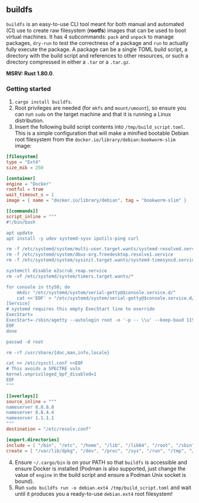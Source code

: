 ## buildfs

`buildfs` is an easy-to-use CLI tool meant for both manual and automated (CI) use to create raw filesystem (**rootfs**) images that can be used to boot virtual machines.
It has 4 subcommands: `pack` and `unpack` to manage packages, `dry-run` to test the correctness of a package and `run` to actually fully execute the package. A package can be a single TOML build script, a directory with the build script and references to other resources, or such a directory compressed in either a `.tar` or a `.tar.gz`.

**MSRV: Rust 1.80.0**.

### Getting started

1. `cargo install buildfs`.
2. Root privileges are needed (for `mkfs` and `mount/umount`), so ensure you can run `sudo` on the target machine and that it is running a Linux distribution.
3. Insert the following build script contents into `/tmp/build_script.toml`. This is a simple configuration that will make a minified bootable Debian root filesystem from the `docker.io/library/debian:bookworm-slim` image:
```toml
[filesystem]
type = "Ext4"
size_mib = 250

[container]
engine = "Docker"
rootful = true
wait_timeout_s = 1
image = { name = "docker.io/library/debian", tag = "bookworm-slim" }

[[commands]]
script_inline = """
#!/bin/bash

apt update
apt install -y udev systemd-sysv iputils-ping curl

rm -f /etc/systemd/system/multi-user.target.wants/systemd-resolved.service
rm -f /etc/systemd/system/dbus-org.freedesktop.resolve1.service
rm -f /etc/systemd/system/sysinit.target.wants/systemd-timesyncd.service

systemctl disable e2scrub_reap.service
rm -vf /etc/systemd/system/timers.target.wants/*

for console in ttyS0; do
    mkdir "/etc/systemd/system/serial-getty@$console.service.d/"
    cat <<'EOF' > "/etc/systemd/system/serial-getty@$console.service.d/override.conf"
[Service]
# systemd requires this empty ExecStart line to override
ExecStart=
ExecStart=-/sbin/agetty --autologin root -o '-p -- \\u' --keep-baud 115200,38400,9600 %I dumb
EOF
done

passwd -d root

rm -rf /usr/share/{doc,man,info,locale}

cat >> /etc/sysctl.conf <<EOF
# This avoids a SPECTRE vuln
kernel.unprivileged_bpf_disabled=1
EOF
"""

[[overlays]]
source_inline = """
nameserver 8.8.8.8
nameserver 8.8.4.4
nameserver 1.1.1.1
"""
destination = "/etc/resolv.conf"

[export.directories]
include = [ "/bin", "/etc", "/home", "/lib", "/lib64", "/root", "/sbin", "/usr" ]
create = [ "/var/lib/dpkg", "/dev", "/proc", "/sys", "/run", "/tmp", "/var/lib/systemd" ]
```
4. Ensure `~/.cargo/bin` is on your PATH so that `buildfs` is accessible and ensure Docker is installed (Podman is also supported, just change the value of `engine` in the build script and ensure a Podman Unix socket is bound).
5. Run `sudo buildfs run -o debian.ext4 /tmp/build_script.toml` and wait until it produces you a ready-to-use `debian.ext4` root filesystem!
